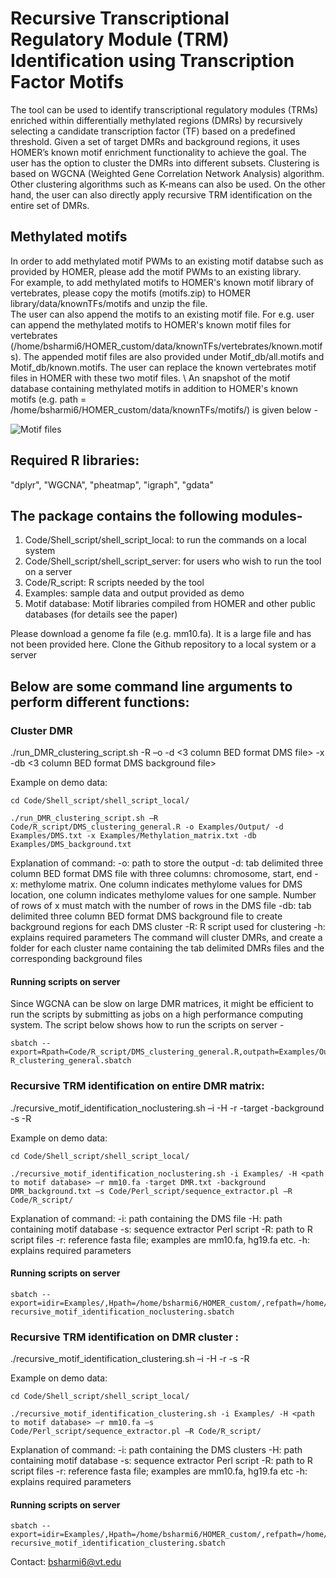 # Recursive Transcriptional Regulatory Module (TRM) Identification using Transcription Factor Motifs
The tool can be used to identify transcriptional regulatory modules (TRMs) enriched within differentially methylated regions (DMRs) by recursively selecting a candidate transcription factor (TF) based on a predefined threshold. Given a set of target DMRs and background regions, it uses HOMER’s known motif enrichment functionality to achieve the goal. The user has the option to cluster the DMRs into different subsets. Clustering is based on WGCNA (Weighted Gene Correlation Network Analysis) algorithm. Other clustering algorithms such as K-means can also be used. On the other hand, the user can also directly apply recursive TRM identification on the entire set of DMRs. 

## Methylated motifs
In order to add methylated motif PWMs to an existing motif databse such as provided by HOMER, please add the motif PWMs to an existing library. \
For example, to add methylated motifs to HOMER's known motif library of vertebrates, please copy the motifs (motifs.zip) to HOMER library/data/knownTFs/motifs and unzip the file. \
The user can also append the motifs to an existing motif file. For e.g. user can append the methylated motifs to HOMER's known motif files for vertebrates (/home/bsharmi6/HOMER_custom/data/knownTFs/vertebrates/known.motifs). The appended motif files are also provided under Motif_db/all.motifs and Motif_db/known.motifs. The user can replace the known vertebrates motif files in HOMER with these two motif files. \ 
An snapshot of the motif database containing methylated motifs in addition to HOMER's known motifs (e.g. path = /home/bsharmi6/HOMER_custom/data/knownTFs/motifs/) is given below - 

![Motif files](https://github.com/BSharmi/TRM-identification/blob/master/Images/motif.png)

## Required R libraries: 
"dplyr", "WGCNA", "pheatmap", "igraph", "gdata"

## The package contains the following modules-
1.	Code/Shell_script/shell_script_local: to run the commands on a local system
2.	Code/Shell_script/shell_script_server: for users who wish to run the tool on a server
3.	Code/R_script: R scripts needed by the tool
4.	Examples: sample data and output provided as demo
5.	Motif database: Motif libraries compiled from HOMER and other public databases (for details see the paper)

Please download a genome fa file (e.g. mm10.fa). It is a large file and has not been provided here.
Clone the Github repository to a local system or a server

## Below are some command line arguments to perform different functions:

### Cluster DMR 

./run_DMR_clustering_script.sh -R <path to R script files> –o <path to output directory> -d <3 column BED format DMS file> -x <Methylome matrix> -db <3 column BED format DMS background file> 

Example on demo data:

```
cd Code/Shell_script/shell_script_local/ 

./run_DMR_clustering_script.sh –R Code/R_script/DMS_clustering_general.R -o Examples/Output/ -d Examples/DMS.txt -x Examples/Methylation_matrix.txt -db Examples/DMS_background.txt 
```

Explanation of command:
-o: path to store the output
-d: tab delimited three column BED format DMS file with three columns: chromosome, start, end
-x: methylome matrix. One column indicates methylome values for DMS location, one column indicates methylome values for one sample. Number of rows of x must match with the number of rows in the DMS file
-db: tab delimited three column BED format DMS background file to create background regions for each DMS cluster
-R: R script used for clustering
-h: explains required parameters
The command will cluster DMRs, and create a folder for each cluster name containing the tab delimited DMRs files and the corresponding background files

#### Running scripts on server

Since WGCNA can be slow on large DMR matrices, it might be efficient to run the scripts by submitting as jobs on a high performance computing system. The script below shows how to run the scripts on server -  

```
sbatch --export=Rpath=Code/R_script/DMS_clustering_general.R,outpath=Examples/Output/,x=Examples/Methylation_matrix.txt,dms=Examples/DMS.txt,dms_background=Examples/DMS_background.txt R_clustering_general.sbatch

```

### Recursive TRM identification on entire DMR matrix:

./recursive_motif_identification_noclustering.sh –i <path to input directory containing DMR files> -H <path to motif database> -r <fasta file> -target <DMR matrix> -background <DMR background matrix> -s <sequence extractor script> -R <path to R script files>

Example on demo data:

```
cd Code/Shell_script/shell_script_local/ 

./recursive_motif_identification_noclustering.sh -i Examples/ -H <path to motif database> –r mm10.fa -target DMR.txt -background DMR_background.txt –s Code/Perl_script/sequence_extractor.pl –R Code/R_script/
```

Explanation of command:
-i: path containing the DMS file
-H: path containing motif database 
-s:  sequence extractor Perl script
-R: path to R script files
-r: reference fasta file; examples are mm10.fa, hg19.fa etc.
-h: explains required parameters

#### Running scripts on server

```
sbatch --export=idir=Examples/,Hpath=/home/bsharmi6/HOMER_custom/,refpath=/home/bsharmi6/mm10bowtie2/mm10.fa,seqextractpath=Code/Perl_script/sequence_extractor.pl,Rpath=Code/R_script/,target=DMR.txt,background=DMR_background.txt recursive_motif_identification_noclustering.sbatch 
```


### Recursive TRM identification on DMR cluster :

./recursive_motif_identification_clustering.sh –i <path to input directory containing DMR clusters> -H <path to motif database> -r <fasta file> -s <sequence extractor script> -R <path to R script files>

Example on demo data:

```
cd Code/Shell_script/shell_script_local/ 

./recursive_motif_identification_clustering.sh -i Examples/ -H <path to motif database> –r mm10.fa –s Code/Perl_script/sequence_extractor.pl –R Code/R_script/
```

Explanation of command:
-i: path containing the DMS clusters
-H: path containing motif database 
-s:  sequence extractor Perl script
-R: path to R script files
-r: reference fasta file; examples are mm10.fa, hg19.fa etc
-h: explains required parameters

#### Running scripts on server

```
sbatch --export=idir=Examples/,Hpath=/home/bsharmi6/HOMER_custom/,refpath=/home/bsharmi6/mm10bowtie2/mm10.fa,seqextractpath=Code/Perl_script/sequence_extractor.pl,Rpath=Code/R_script/ recursive_motif_identification_clustering.sbatch
```

Contact: bsharmi6@vt.edu

